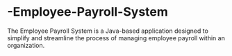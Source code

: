 # -Employee-Payroll-System
The Employee Payroll System is a Java-based application designed to simplify and streamline the process of managing employee payroll within an organization.
